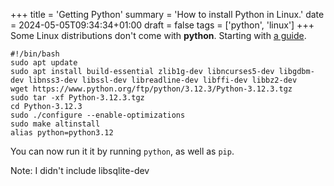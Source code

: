 +++
title = 'Getting Python'
summary = 'How to install Python in Linux.'
date = 2024-05-05T09:34:34+01:00
draft = false
tags = ['python', 'linux']
+++
Some Linux distributions don't come with **python**. Starting with [a guide](https://www.youtube.com/watch?v=VZU45QsAcl0).

```
#!/bin/bash
sudo apt update
sudo apt install build-essential zlib1g-dev libncurses5-dev libgdbm-dev libnss3-dev libssl-dev libreadline-dev libffi-dev libbz2-dev
wget https://www.python.org/ftp/python/3.12.3/Python-3.12.3.tgz
sudo tar -xf Python-3.12.3.tgz
cd Python-3.12.3
sudo ./configure --enable-optimizations
sudo make altinstall
alias python=python3.12
```

You can now run it it by running `python`, as well as `pip`.

Note: I didn't include libsqlite-dev
